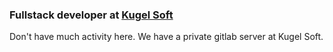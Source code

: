 ### Fullstack developer at [Kugel Soft](https://github.com/kugel-soft)

Don't have much activity here. We have a private gitlab server at Kugel Soft.
